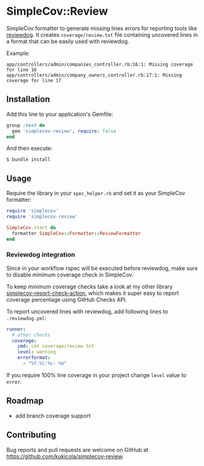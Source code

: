 # SimpleCov::Review

SimpleCov formatter to generate missing lines errors for reporting tools
like [reviewdog](https://github.com/reviewdog/reviewdog). It creates `coverage/review.txt` file containing uncovered
lines in a format that can be easily used with reviewdog. 

Example:

```
app/controllers/admin/companies_controller.rb:16:1: Missing coverage for line 16
app/controllers/admin/company_owners_controller.rb:17:1: Missing coverage for line 17
```

## Installation

Add this line to your application's Gemfile:

```ruby
group :test do
  gem 'simplecov-review', require: false
end
```

And then execute:

    $ bundle install

## Usage

Require the library in your `spec_helper.rb` and set it as your SimpleCov formatter:

```ruby
require 'simplecov'
require 'simplecov-review'

SimpleCov.start do
  formatter SimpleCov::Formatter::ReviewFormatter
end
```

### Reviewdog integration

Since in your workflow rspec will be executed before reviewdog, make sure to disable minimum coverage check in
SimpleCov.

To keep minimum coverage checks take a look at my other
library [simplecov-report-check-action](https://github.com/kukicola/simplecov-report-check-action), which makes it super
easy to report coverage percentage using GitHub Checks API.

To report uncovered lines with reviewdog, add following lines to `.reviewdog.yml`:

```yaml
runner:
  # other checks
  coverage:
    cmd: cat coverage/review.txt
    level: warning
    errorformat:
      - "%f:%l:%c: %m"
```

If you require 100% line coverage in your project change `level` value to `error`.

## Roadmap
* add branch coverage support

## Contributing

Bug reports and pull requests are welcome on GitHub at https://github.com/kukicola/simplecov-review.
